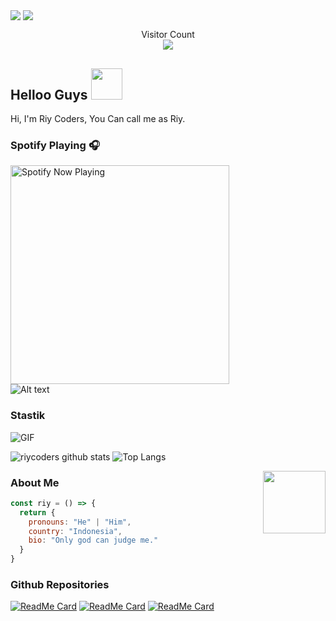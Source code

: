 <img align="center" height="auto"
src="https://cardivo.vercel.app/api?name=Riy%20Coders&description=Hi,%20i%27m%20a%20just%20newbie%20programer%20Nice%20to%20meet%20you%20👋&image=https://a.uguu.se/doWHfvOT.jpg&backgroundColor=%23ecf0f1&instagram=riycoders&github=riycoders&pattern=leaf&colorPattern=%23eaeaea"/>
<img align="center" height="auto"
src="https://cardivo.vercel.app/api?name=Yoga%20Adhie&description=Hi,%20i%27m%20a%20just%20newbie%20programer%20Nice%20to%20meet%20you%20👋&image=https://avatars.githubusercontent.com/u/86444100?v=4&backgroundColor=%23ecf0f1&instagram=yxgs_&github=yogGanz&pattern=leaf&colorPattern=%23eaeaea"/>


<p align="center"> 
  Visitor Count<br>
  <img src="https://profile-counter.glitch.me/riycoders/count.svg" />
</p>

## Helloo Guys <img src="https://media.giphy.com/media/VgCDAzcKvsR6OM0uWg/giphy.gif" width="50">
Hi, I'm Riy Coders, You Can call me as Riy.
<br>

### Spotify Playing 🎧

[<img src="https://spotify-rtwone.vercel.app/api/spotify-playing" alt="Spotify Now Playing" width="350" />](https://open.spotify.com/user/31peidtjmv4itssgg5awhg24mxoe?si=yvKmz8vFQY2YQZOz5PEbPg&utm_source=copy-link)
</br>![Alt text](https://spotify-recently-played-readme.vercel.app/api?user=31peidtjmv4itssgg5awhg24mxoe)

### Stastik
<img align="center" fit="fill" alt="GIF" src="https://media.giphy.com/media/836HiJc7pgzy8iNXCn/giphy.gif" />

![riycoders github stats](https://github-readme-stats.vercel.app/api?username=riycoders&show_icons=true&theme=radical)
![Top Langs](https://github-readme-stats.vercel.app/api/top-langs/?username=riycoders&show_icons=true&layout=compact&theme=radical)

<img align='right' src="https://media.giphy.com/media/M9gbBd9nbDrOTu1Mqx/giphy.gif" width="100">

### About Me
```js
const riy = () => {
  return {
    pronouns: "He" | "Him",
    country: "Indonesia",
    bio: "Only god can judge me."
  }
}
```
### Github Repositories

[![ReadMe Card](https://github-readme-stats.vercel.app/api/pin?username=riycoders&repo=Chika-Md&show_owner=true&theme=radical)](https://github.com/riycoders/Chika-Md)
[![ReadMe Card](https://github-readme-stats.vercel.app/api/pin?username=riycoders&repo=Hinata-Md&show_owner=true&theme=radical)](https://github.com/riycoders/Hinata-Md)
[![ReadMe Card](https://github-readme-stats.vercel.app/api/pin?username=riycoders&repo=Minato-Md&show_owner=true&theme=radical)](https://github.com/riycoders/Minato-Md)
